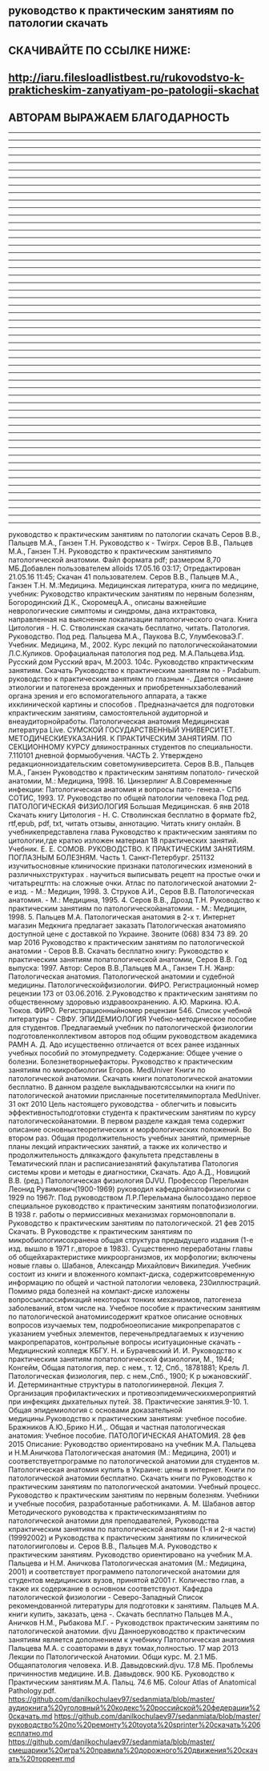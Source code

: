 руководство к практическим занятиям по патологии скачать
--------------------------------------------------
СКАЧИВАЙТЕ ПО ССЫЛКЕ НИЖЕ:
--------------------------------------------------
http://iaru.filesloadlistbest.ru/rukovodstvo-k-prakticheskim-zanyatiyam-po-patologii-skachat
--------------------------------------------------
АВТОРАМ ВЫРАЖАЕМ БЛАГОДАРНОСТЬ
--------------------------------------------------
--------------------------------------------------
--------------------------------------------------
--------------------------------------------------
--------------------------------------------------
--------------------------------------------------
--------------------------------------------------
--------------------------------------------------
--------------------------------------------------
--------------------------------------------------
--------------------------------------------------
--------------------------------------------------
--------------------------------------------------
--------------------------------------------------
--------------------------------------------------
--------------------------------------------------
--------------------------------------------------
--------------------------------------------------
--------------------------------------------------
--------------------------------------------------
--------------------------------------------------
--------------------------------------------------
--------------------------------------------------
--------------------------------------------------
--------------------------------------------------
--------------------------------------------------
--------------------------------------------------
--------------------------------------------------
--------------------------------------------------
--------------------------------------------------
--------------------------------------------------
--------------------------------------------------
--------------------------------------------------
--------------------------------------------------
--------------------------------------------------
--------------------------------------------------
--------------------------------------------------
--------------------------------------------------
--------------------------------------------------
--------------------------------------------------
--------------------------------------------------
--------------------------------------------------
--------------------------------------------------
--------------------------------------------------
--------------------------------------------------
--------------------------------------------------
--------------------------------------------------
--------------------------------------------------
--------------------------------------------------
--------------------------------------------------
--------------------------------------------------
--------------------------------------------------
--------------------------------------------------
--------------------------------------------------
руководство к практическим занятиям по патологии скачать Серов В.В., Пальцев М.А., Ганзен Т.Н. Руководство к  - Twirpx. Серов В.В., Пальцев М.А., Ганзен Т.Н. Руководство к практическим занятиямпо патологической анатомии. Файл формата pdf; размером 8,70 МБ.Добавлен пользователем alloids 17.05.16 03:17; Отредактирован 21.05.16 11:45; Скачан 41 пользователем. Серов В.В., Пальцев М.А., Ганзен Т.Н. М.:Медицина. Медицинская литература, книга по медицине, учебник: Руководство кпрактическим занятиям по нервным болезням, Богородинский Д.К., СкоромецА.А.,  описаны важнейшие неврологические симптомы и синдромы, дана ихтрактовка, направленная на выяснение локализации патологического очага. Книга Цитология - Н. С. Стволинская скачать бесплатно, читать. Патология. Руководство. Под ред. Пальцева М.А., Паукова В.С, УлумбековаЭ.Г. Учебник. Медицина, М., 2002. Курс лекций по патологическойанатомии Л.С.Куликов. Орофациальная патология под ред. М.А.Пальцева.Изд. Русский дом Русский врач, М.2003. 104с. Руководство кпрактическим занятиям. Скачать Руководство к практическим занятиям по  - Padabum. руководство к практическим занятиям по глазным  -. Дается описание этиологии и патогенеза врожденных и приобретенныхзаболеваний органа зрения и его вспомогательного аппарата, а также ихклинической картины и способов . Предназначается для подготовки кпрактическим занятиям, самостоятельной аудиторной и внеаудиторнойработы.
Патологическая анатомия  Медицинская литература Live. СУМСКОЙ ГОСУДАРСТВЕННЫЙ УНИВЕРСИТЕТ. МЕТОДИЧЕСКИЕУКАЗАНИЯ. К ПРАКТИЧЕСКИМ ЗАНЯТИЯМ. ПО СЕКЦИОННОМУ КУРСУ дляиностранных студентов по специальности. 7.110101 дневной формыобучения. ЧАСТЬ 2. Утверждено редакционноиздательским советомуниверситета. Серов В.В., Пальцев М.А., Ганзен Руководство к практическим занятиям попатоло- гической анатомии, М.: Медицина, 1998. 16. Цинзерлинг А.В.Современные инфекции: Патологическая анатомия и вопросы пато- генеза.- СПб СОТИС, 1993. 17. Руководство по общей патологии человека  Под ред. ПАТОЛОГИЧЕСКАЯ ФИЗИОЛОГИЯ  Большая Медицинская. 6 янв 2018  Скачать книгу Цитология - Н. С. Стволинская бесплатно в формате fb2, rtf,epub, pdf, txt, читать отзывы, аннотацию. Читать книгу онлайн.  В учебникепредставлена глава Руководство к практическим занятиям по цитологии,где кратко изложен материал 18 практических занятий. Учебник. Е. Е. СОМОВ. РУКОВОДСТВО. К ПРАКТИЧЕСКИМ ЗАНЯТИЯМ. ПОГЛАЗНЫМ БОЛЕЗНЯМ. Часть 1. Санкт-Петербург. 251132  изучитьосновные клиничоские признаки патологических изменоний в различныхструктурах . научиться выписывать рецепт на простые очки и читатьрецгпть: на сложные очки. Атлас по патологической анатомии 2-е изд. - М.: Медицин, 1998. 3. Струков А.И., Серов В.В. Патологическая анатомия. - М.: Медицина, 1995. 4. Серов В.В., Дрозд Т.Н. Руководство к практическим занятиям по патологическойанатомии. - М.: Медицин, 1998. 5. Пальцев М.А. Патологическая анатомия в 2-х т. Интернет магазин Медкнига предлагает заказать Патологическая анатомияпо доступной цене с доставкой по Украине. Звоните (068) 834 73 89.
20 мар 2016  Руководство к практическим занятиям по патологической анатомии - Серов В.В. Скачать бесплатно книгу: Руководство к практическим занятиям попатологической анатомии, Серов В.В. Год выпуска: 1997. Автор: Серов В.В.,Пальцев М.А., Ганзен Т.Н. Жанр: Патологическая анатомия. Патологической анатомии и судебной медицины. Патологическойфизиологии. ФИРО. Регистрационный номер рецензии 173 от 03.06.2016. 2.Руководство к практическим занятиям по общественному здоровью издравоохранению. А.Ю. Маркина. Ю.А. Тюков. ФИРО. Регистрационныйномер рецензии 546. Список учебной литературы - СВФУ. ЭПИДЕМИОЛОГИЯ Учебно-методическое пособие для студентов. Предлагаемый учебник по патологической физиологии подготовленколлективом авторов под общим руководством академика РАМН А. Д. Адо исущественно отличается от всех ранее изданных учебных пособий по этомупредмету. Содержание: Общее учение о болезни. Болезнетворныефакторы. Руководство к практическим занятиям по микробиологии Егоров. MedUniver Книги по патологической анатомии. Скачать книги попатологической анатомии бесплатно. В данном разделе выкладываютсяссылки на книги по патологической анатомии присланные посетителямипортала MedUniver. 31 окт 2010  Цель настоящего руководства - облегчить и повысить эффективностьподготовки студента к практическим занятиям по курсу патологическойанатомии. В первом разделе каждая тема содержит описание основныхтеоретических и морфологических положений. Во втором раз.
Общая продолжительность учебных занятий, примерные планы лекций ипрактических занятий, а также их количество и продолжительность длякаждого факультета представлены в  Тематический план и расписаниезанятий факультатива Патология системы крови и методы е диагностики, Скачать. Адо А.Д., Новицкий В.В. (ред.) Патологическая физиология DJVU. Профессор Перельман Леонид Рувимович(1900-1969) руководил кафедройпатофизиологии с 1929 по 1967г. Под руководством Л.Р.Перельмана былосоздано первое специальное руководство к практическим занятиям попатофизиологии. В 1938 г. работы о пермиссивных механизмах гормоновпопали в. Руководство к практическим занятиям по патологической. 21 фев 2015  Скачать. В Руководстве к практическим занятиям по микробиологиисохранена общая структура предыдущего издания (1-е изд. вышло в 1971 г.,второе  в 1983). Существенно переработаны главы об общейхарактеристике микроорганизмов, их морфологии; включены новые главы о. Шабанов, Александр Михайлович  Википедия. Учебник состоит из книги и вложенного компакт-диска, содержитсовременную информацию по общей и частной патологии человека, 230иллюстраций. Помимо ряда болезней на компакт-диске изложены вопросыклассификаций некоторых тонких механизмов, патогенеза заболеваний, втом числе на. Учебное пособие к практическим занятиям по патологической анатомиисодержит краткое описание основных вопросов изучаемых тем, подробноеописание микропрепаратов с указанием учебных элементов, переченьпредлагаемых к изучению макропрепаратов, контрольные вопросы иситуационные
скачать - Медицинский колледж КБГУ. Н. и Бурачевский И. И. Руководство к практическим занятиям попатологической физиологии, М., 1944; Конгейм, Общая патология, пер. с нем., т. 12, Спб., 18781881; Крель Л. Патологическая физиология, пер. с нем.,Спб., 1900; К р ыжановскийГ. И. Детерминантные структуры в патологиинервной. Лекция 7. Организация профилактических и противоэпидемическихмероприятий при инфекциях дыхательных путей. 38. Практические занятия.9-10.  1. Общая эпидемиология с основами доказательной медицины.Руководство к практическим занятиям: учебное пособие. Бражников А.Ю.,Брико Н.И.,. Общая и частная патологическая анатомия: Учебное пособие. ПАТОЛОГИЧЕСКАЯ АНАТОМИЯ. 28 фев 2015  Описание: Руководство ориентировано на учебник М.А. Пальцева и Н.М.Аничкова Патологическая анатомия (М.: Медицина, 2001) и соответствуетпрограмме по патологической анатомии для студентов м. Патологическая анатомия купить в Украине: цены в интернет. Книги по патологической анатомии бесплатно. Скачать книги по
Руководство к практическим занятиям по патологической анатомии. Учебный процесс. Руководство к практическим занятиям по нервным болезням. Учебники и учебные пособия, разработанные работниками. А. М. Шабанов  автор Методического руководства к практическимзанятиям по патологической анатомии для преподавателей, Руководства кпрактическим занятиям по патологической анатомии (1-я и 2-я части) (19992002) и Руководства к практическим занятиям по клинической патологииголовы и. Серов В.В., Пальцев М.А. Руководство к практическим занятиям. Руководство ориентировано на учебник М.А. Пальцева и Н.М. Аничкова Патологическая анатомия (М.: Медицина, 2001) и соответствует программепо патологической анатомии для студентов медицинских вузов, принятой в2001 г. Количество глав, а также их содержание в основном соответствуют. Кафедра патологической физиологии - Северо-Западный
Список рекомендованной литературы для подготовки к занятиям. Пальцев М.А. книги   купить, заказать, цена -. Скачать бесплатно Пальцев М.А., Аничков Н.М., Рыбакова М.Г. - Руководствок практическим занятиям по патологической анатомии. djvu  Данноеруководство к практическим занятиям является дополнением к учебнику Патологическая анатомия Пальцева М.А. с соавторами в двух томах,полностью. 17 мар 2013  Лекции по Патологической Анатомии. Общи курс. М. 2.1 МБ. Общаяпатология человека. И.В. Давыдовский.djvu. 17.8 МБ. Проблемы причинностив медицине. И.В. Давыдовск. 900 КБ. Руководство к Практическим занятиям.М.А. Пальц. 74.6 МБ. Colour Atlas of Anatomical Pathology.pdf.
https://github.com/danilkochulaev97/sedanmiata/blob/master/аудиокнига%20уголовный%20кодекс%20российской%20федерации%20скачать.md
https://github.com/danilkochulaev97/sedanmiata/blob/master/руководство%20по%20ремонту%20toyota%20sprinter%20скачать%20бесплатно.md
https://github.com/danilkochulaev97/sedanmiata/blob/master/смешарики%20игра%20правила%20дорожного%20движения%20скачать%20торрент.md